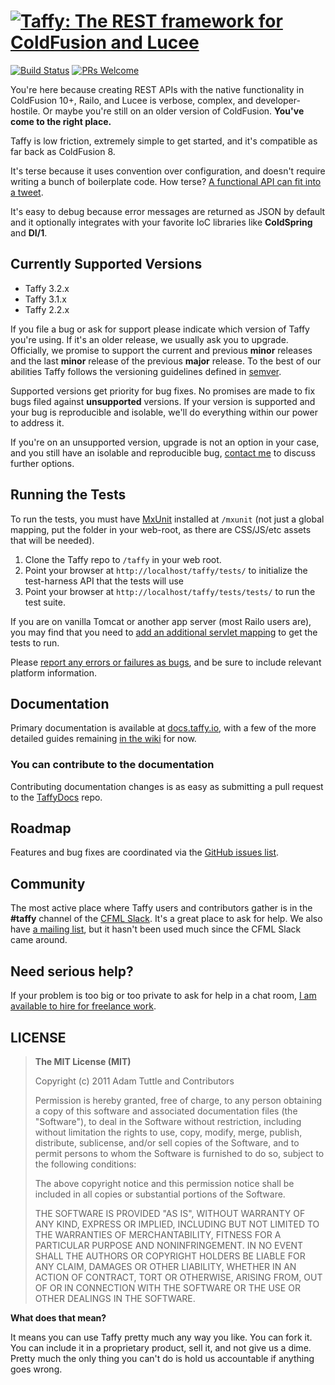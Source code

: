 # [![Taffy: The REST framework for ColdFusion and Lucee](https://raw.github.com/atuttle/Taffy/main/dashboard/logo-lg.png)](https://taffy.io)

[![Build Status](https://travis-ci.org/atuttle/Taffy.svg?branch=main)](https://travis-ci.org/atuttle/Taffy)
[![PRs Welcome](https://img.shields.io/badge/PRs-welcome-brightgreen.svg?style=flat)](https://makeapullrequest.com)

You're here because creating REST APIs with the native functionality in ColdFusion 10+, Railo, and Lucee is verbose, complex, and developer-hostile. Or maybe you're still on an older version of ColdFusion. **You've come to the right place.**

Taffy is low friction, extremely simple to get started, and it's compatible as far back as ColdFusion 8.

It's terse because it uses convention over configuration, and doesn't require writing a bunch of boilerplate code. How terse? [A functional API can fit into a tweet](https://twitter.com/taffyio/status/327415972581486592).

It's easy to debug because error messages are returned as JSON by default and it optionally integrates with your favorite IoC libraries like **ColdSpring** and **DI/1**.

## Currently Supported Versions

* Taffy 3.2.x
* Taffy 3.1.x
* Taffy 2.2.x

If you file a bug or ask for support please indicate which version of Taffy you're using. If it's an older release, we usually ask you to upgrade. Officially, we promise to support the current and previous **minor** releases and the last **minor** release of the previous **major** release. To the best of our abilities Taffy follows the versioning guidelines defined in [semver](https://semver.org/).

Supported versions get priority for bug fixes. No promises are made to fix bugs filed against **unsupported** versions. If your version is supported and your bug is reproducible and isolable, we'll do everything within our power to address it.

If you're on an unsupported version, upgrade is not an option in your case, and you still have an isolable and reproducible bug, [contact me][5] to discuss further options.

## Running the Tests

To run the tests, you must have [MxUnit](https://mxunit.org/) installed at `/mxunit` (not just a global mapping, put the folder in your web-root, as there are CSS/JS/etc assets that will be needed).

1. Clone the Taffy repo to `/taffy` in your web root.
1. Point your browser at `http://localhost/taffy/tests/` to initialize the test-harness API that the tests will use
1. Point your browser at `http://localhost/taffy/tests/tests/` to run the test suite.

If you are on vanilla Tomcat or another app server (most Railo users are), you may find that you need to [add an additional servlet mapping](https://docs.taffy.io/#/3.2.0?id=tomcat-jboss-and-other-app-server-idiosyncrasies) to get the tests to run.

Please [report any errors or failures as bugs](https://github.com/atuttle/Taffy/issues), and be sure to include relevant platform information.

## Documentation

Primary documentation is available at [docs.taffy.io](https://docs.taffy.io), with a few of the more detailed guides remaining [in the wiki][3] for now.

### You can contribute to the documentation

Contributing documentation changes is as easy as submitting a pull request to the [TaffyDocs][2] repo.

## Roadmap

Features and bug fixes are coordinated via the [GitHub issues list](https://github.com/atuttle/Taffy/issues).

## Community

The most active place where Taffy users and contributors gather is in the **#taffy** channel of the [CFML Slack][4]. It's a great place to ask for help. We also have [a mailing list][1], but it hasn't been used much since the CFML Slack came around.

## Need serious help?

If your problem is too big or too private to ask for help in a chat room, [I am available to hire for freelance work][5].

## LICENSE

>**The MIT License (MIT)**
>
>Copyright (c) 2011 Adam Tuttle and Contributors
>
>Permission is hereby granted, free of charge, to any person obtaining a copy of this software and associated documentation files (the "Software"), to deal in the Software without restriction, including without limitation the rights to use, copy, modify, merge, publish, distribute, sublicense, and/or sell copies of the Software, and to permit persons to whom the Software is furnished to do so, subject to the following conditions:
>
>The above copyright notice and this permission notice shall be included in all copies or substantial portions of the Software.
>
>THE SOFTWARE IS PROVIDED "AS IS", WITHOUT WARRANTY OF ANY KIND, EXPRESS OR IMPLIED, INCLUDING BUT NOT LIMITED TO THE WARRANTIES OF MERCHANTABILITY, FITNESS FOR A PARTICULAR PURPOSE AND NONINFRINGEMENT. IN NO EVENT SHALL THE AUTHORS OR COPYRIGHT HOLDERS BE LIABLE FOR ANY CLAIM, DAMAGES OR OTHER LIABILITY, WHETHER IN AN ACTION OF CONTRACT, TORT OR OTHERWISE, ARISING FROM, OUT OF OR IN CONNECTION WITH THE SOFTWARE OR THE USE OR OTHER DEALINGS IN THE SOFTWARE.

**What does that mean?**

It means you can use Taffy pretty much any way you like. You can fork it. You can include it in a proprietary product, sell it, and not give us a dime. Pretty much the only thing you can't do is hold us accountable if anything goes wrong.

[1]:https://groups.google.com/forum/#!forum/taffy-users
[2]:https://github.com/atuttle/TaffyDocs
[3]:https://github.com/atuttle/Taffy/wiki
[4]:https://cfml-slack.herokuapp.com
[5]:https://adamtuttle.codes/freelance
